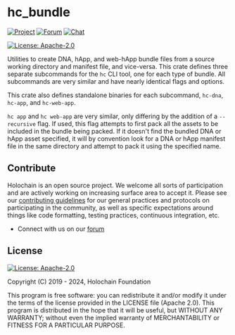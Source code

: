 # hc_bundle

[![Project](https://img.shields.io/badge/project-holochain-blue.svg?style=flat-square)](http://holochain.org/)
[![Forum](https://img.shields.io/badge/chat-forum%2eholochain%2enet-blue.svg?style=flat-square)](https://forum.holochain.org)
[![Chat](https://img.shields.io/badge/chat-chat%2eholochain%2enet-blue.svg?style=flat-square)](https://chat.holochain.org)

[![License: Apache-2.0](https://img.shields.io/badge/License-Apache%202.0-blue.svg)](https://www.apache.org/licenses/LICENSE-2.0)

Utilities to create DNA, hApp, and web-hApp bundle files from a source working directory and manifest file, and vice-versa.
This crate defines three separate subcommands for the `hc` CLI tool, one for each type of bundle.
All subcommands are very similar and have nearly identical flags and options.

This crate also defines standalone binaries for each subcommand, `hc-dna`, `hc-app`, and `hc-web-app`.

`hc app` and `hc web-app` are very similar, only differing by the addition of a `--recursive` flag.
If used, this flag attempts to first pack all the assets to be included in the bundle being packed.
If it doesn't find the bundled DNA or hApp asset specified, it will by convention look for a
DNA or hApp manifest file in the same directory and attempt to pack it using the specified name.

## Contribute

Holochain is an open source project.  We welcome all sorts of participation and are actively working on increasing surface area to accept it.  Please see our [contributing guidelines](/CONTRIBUTING.md) for our general practices and protocols on participating in the community, as well as specific expectations around things like code formatting, testing practices, continuous integration, etc.

* Connect with us on our [forum](https://forum.holochain.org)

## License

[![License: Apache-2.0](https://img.shields.io/badge/License-Apache%202.0-blue.svg)](https://www.apache.org/licenses/LICENSE-2.0)

Copyright (C) 2019 - 2024, Holochain Foundation

This program is free software: you can redistribute it and/or modify it under the terms of the license
provided in the LICENSE file (Apache 2.0).  This program is distributed in the hope that it will be useful,
but WITHOUT ANY WARRANTY; without even the implied warranty of MERCHANTABILITY or FITNESS FOR A PARTICULAR
PURPOSE.
